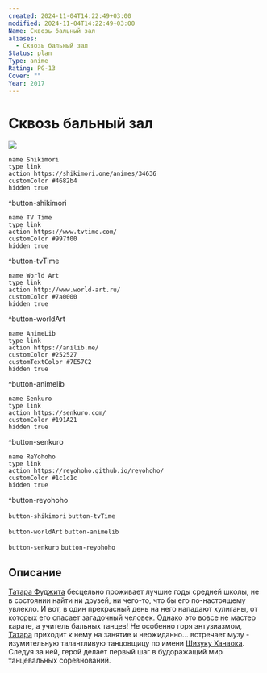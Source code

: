 ```yaml
---
created: 2024-11-04T14:22:49+03:00
modified: 2024-11-04T14:22:49+03:00
Name: Сквозь бальный зал
aliases:
  - Сквозь бальный зал
Status: plan
Type: anime
Rating: PG-13
Cover: ""
Year: 2017
---
```


# Сквозь бальный зал

![](https://nyaa.shikimori.one/uploads/poster/animes/34636/1a8af595185e31e72c6159633d65871a.jpeg)

```button
name Shikimori
type link
action https://shikimori.one/animes/34636
customColor #4682b4
hidden true
```
^button-shikimori

```button
name TV Time
type link
action https://www.tvtime.com/
customColor #997f00
hidden true
```
^button-tvTime

```button
name World Art
type link
action http://www.world-art.ru/
customColor #7a0000
hidden true
```
^button-worldArt

```button
name AnimeLib
type link
action https://anilib.me/
customColor #252527
customTextColor #7E57C2
hidden true
```
^button-animelib

```button
name Senkuro
type link
action https://senkuro.com/
customColor #191A21
hidden true
```
^button-senkuro

```button
name ReYohoho
type link
action https://reyohoho.github.io/reyohoho/
customColor #1c1c1c
hidden true
```
^button-reyohoho

`button-shikimori` `button-tvTime`

`button-worldArt` `button-animelib`

`button-senkuro` `button-reyohoho`

## Описание

[Татара Фуджита](https://shikimori.one/characters/110429-tatara-fujita) бесцельно проживает лучшие годы средней школы, не в состоянии найти ни друзей, ни чего-то, что бы его по-настоящему увлекло. И вот, в один прекрасный день на него нападают хулиганы, от которых его спасает загадочный человек. Однако это вовсе не мастер карате, а учитель бальных танцев! Не особенно горя энтузиазмом, [Татара](https://shikimori.one/characters/110429-tatara-fujita) приходит к нему на занятие и неожиданно... встречает музу - изумительную талантливую танцовщицу по имени [Шизуку Ханаока](https://shikimori.one/characters/110431-shizuku-hanaoka). Следуя за ней, герой делает первый шаг в будоражащий мир танцевальных соревнований.

